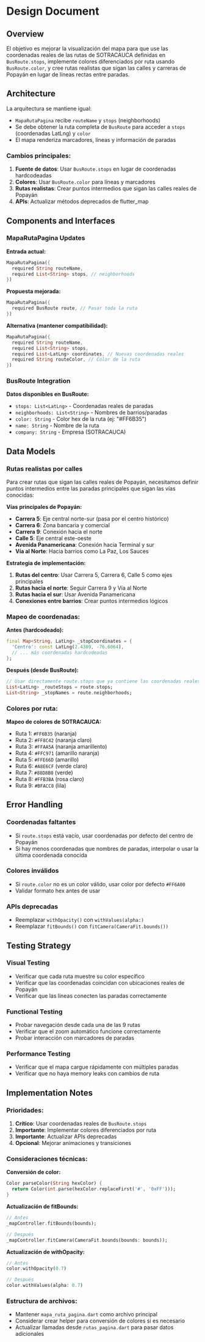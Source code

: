 # Design Document

## Overview

El objetivo es mejorar la visualización del mapa para que use las coordenadas reales de las rutas de SOTRACAUCA definidas en `BusRoute.stops`, implemente colores diferenciados por ruta usando `BusRoute.color`, y cree rutas realistas que sigan las calles y carreras de Popayán en lugar de líneas rectas entre paradas.

## Architecture

La arquitectura se mantiene igual:

- `MapaRutaPagina` recibe `routeName` y `stops` (neighborhoods)
- Se debe obtener la ruta completa de `BusRoute` para acceder a `stops` (coordenadas LatLng) y `color`
- El mapa renderiza marcadores, líneas y información de paradas

### Cambios principales:

1. **Fuente de datos**: Usar `BusRoute.stops` en lugar de coordenadas hardcodeadas
2. **Colores**: Usar `BusRoute.color` para líneas y marcadores
3. **Rutas realistas**: Crear puntos intermedios que sigan las calles reales de Popayán
4. **APIs**: Actualizar métodos deprecados de flutter_map

## Components and Interfaces

### MapaRutaPagina Updates

**Entrada actual:**

```dart
MapaRutaPagina({
  required String routeName,
  required List<String> stops, // neighborhoods
})
```

**Propuesta mejorada:**

```dart
MapaRutaPagina({
  required BusRoute route, // Pasar toda la ruta
})
```

**Alternativa (mantener compatibilidad):**

```dart
MapaRutaPagina({
  required String routeName,
  required List<String> stops,
  required List<LatLng> coordinates, // Nuevas coordenadas reales
  required String routeColor, // Color de la ruta
})
```

### BusRoute Integration

**Datos disponibles en BusRoute:**

- `stops: List<LatLng>` - Coordenadas reales de paradas
- `neighborhoods: List<String>` - Nombres de barrios/paradas
- `color: String` - Color hex de la ruta (ej: "#FF6B35")
- `name: String` - Nombre de la ruta
- `company: String` - Empresa (SOTRACAUCA)

## Data Models

### Rutas realistas por calles

Para crear rutas que sigan las calles reales de Popayán, necesitamos definir puntos intermedios entre las paradas principales que sigan las vías conocidas:

**Vías principales de Popayán:**

- **Carrera 5**: Eje central norte-sur (pasa por el centro histórico)
- **Carrera 6**: Zona bancaria y comercial
- **Carrera 9**: Conexión hacia el norte
- **Calle 5**: Eje central este-oeste
- **Avenida Panamericana**: Conexión hacia Terminal y sur
- **Vía al Norte**: Hacia barrios como La Paz, Los Sauces

**Estrategia de implementación:**

1. **Rutas del centro**: Usar Carrera 5, Carrera 6, Calle 5 como ejes principales
2. **Rutas hacia el norte**: Seguir Carrera 9 y Vía al Norte
3. **Rutas hacia el sur**: Usar Avenida Panamericana
4. **Conexiones entre barrios**: Crear puntos intermedios lógicos

### Mapeo de coordenadas:

**Antes (hardcodeado):**

```dart
final Map<String, LatLng> _stopCoordinates = {
  'Centro': const LatLng(2.4389, -76.6064),
  // ... más coordenadas hardcodeadas
};
```

**Después (desde BusRoute):**

```dart
// Usar directamente route.stops que ya contiene las coordenadas reales
List<LatLng> _routeStops = route.stops;
List<String> _stopNames = route.neighborhoods;
```

### Colores por ruta:

**Mapeo de colores de SOTRACAUCA:**

- Ruta 1: `#FF6B35` (naranja)
- Ruta 2: `#FF8C42` (naranja claro)
- Ruta 3: `#FFAA5A` (naranja amarillento)
- Ruta 4: `#FFC971` (amarillo naranja)
- Ruta 5: `#FFE66D` (amarillo)
- Ruta 6: `#A8E6CF` (verde claro)
- Ruta 7: `#88D8B0` (verde)
- Ruta 8: `#FFB3BA` (rosa claro)
- Ruta 9: `#BFACC8` (lila)

## Error Handling

### Coordenadas faltantes

- Si `route.stops` está vacío, usar coordenadas por defecto del centro de Popayán
- Si hay menos coordenadas que nombres de paradas, interpolar o usar la última coordenada conocida

### Colores inválidos

- Si `route.color` no es un color válido, usar color por defecto `#FF6A00`
- Validar formato hex antes de usar

### APIs deprecadas

- Reemplazar `withOpacity()` con `withValues(alpha:)`
- Reemplazar `fitBounds()` con `fitCamera(CameraFit.bounds())`

## Testing Strategy

### Visual Testing

- Verificar que cada ruta muestre su color específico
- Verificar que las coordenadas coincidan con ubicaciones reales de Popayán
- Verificar que las líneas conecten las paradas correctamente

### Functional Testing

- Probar navegación desde cada una de las 9 rutas
- Verificar que el zoom automático funcione correctamente
- Probar interacción con marcadores de paradas

### Performance Testing

- Verificar que el mapa cargue rápidamente con múltiples paradas
- Verificar que no haya memory leaks con cambios de ruta

## Implementation Notes

### Prioridades:

1. **Crítico**: Usar coordenadas reales de `BusRoute.stops`
2. **Importante**: Implementar colores diferenciados por ruta
3. **Importante**: Actualizar APIs deprecadas
4. **Opcional**: Mejorar animaciones y transiciones

### Consideraciones técnicas:

**Conversión de color:**

```dart
Color parseColor(String hexColor) {
  return Color(int.parse(hexColor.replaceFirst('#', '0xFF')));
}
```

**Actualización de fitBounds:**

```dart
// Antes
_mapController.fitBounds(bounds);

// Después
_mapController.fitCamera(CameraFit.bounds(bounds: bounds));
```

**Actualización de withOpacity:**

```dart
// Antes
color.withOpacity(0.7)

// Después
color.withValues(alpha: 0.7)
```

### Estructura de archivos:

- Mantener `mapa_ruta_pagina.dart` como archivo principal
- Considerar crear helper para conversión de colores si es necesario
- Actualizar llamadas desde `rutas_pagina.dart` para pasar datos adicionales
